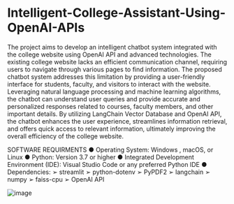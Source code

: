 # Intelligent-College-Assistant-Using-OpenAI-APIs
The project aims to develop an intelligent chatbot system integrated with the college website using OpenAI API and advanced technologies. The existing college website lacks an efficient communication channel, requiring users to navigate through various pages to find information. The proposed chatbot system addresses this limitation by providing a user-friendly interface for students, faculty, and visitors to interact with the website. Leveraging natural language processing and machine learning algorithms, the chatbot can understand user queries and provide accurate and personalized responses related to courses, faculty members, and other important details. By utilizing LangChain Vector Database and OpenAI API, the chatbot enhances the user experience, streamlines information retrieval, and offers quick access to relevant information, ultimately improving the overall efficiency of the college website.

SOFTWARE REQUIRMENTS
  ●	Operating System: Windows , macOS, or Linux
  ●	Python: Version 3.7 or higher
  ●	Integrated Development Environment (IDE): Visual Studio Code or any preferred Python IDE
  ●	Dependencies:
      ➢	streamlit
      ➢	python-dotenv
      ➢	PyPDF2
      ➢	langchain
      ➢	numpy
      ➢	faiss-cpu
      ➢	OpenAI API

![image](https://github.com/Karthikeya2302/Intelligent-College-Assistant-Using-OpenAI-APIs/assets/130597328/c72fb0fd-bf8b-49cc-9aa3-8a6edba198f8)
